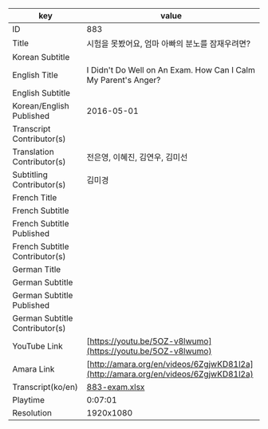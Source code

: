 |  key  |  value  |
|-------|---------|
| ID            | 883 |
| Title         | 시험을 못봤어요, 엄마 아빠의 분노를 잠재우려면? |
| Korean Subtitle |  |
| English Title | I Didn't Do Well on An Exam. How Can I Calm My Parent's Anger?  |
| English Subtitle |  |
| Korean/English Published     | 2016-05-01 |
| Transcript Contributor(s)   |  |
| Translation Contributor(s)   | 전은영, 이혜진, 김연우, 김미선 |
| Subtitling Contributor(s)   | 김미경 |
| French Title |  |
| French Subtitle |  |
| French Subtitle Published |  |
| French Subtitle Contributor(s) |  |
| German Title |  |
| German Subtitle |  |
| German Subtitle Published |  |
| German Subtitle Contributor(s) |  |
| YouTube Link  | [https://youtu.be/5OZ-v8lwumo](https://youtu.be/5OZ-v8lwumo) |
| Amara Link    | [http://amara.org/en/videos/6ZgjwKD81l2a](http://amara.org/en/videos/6ZgjwKD81l2a) |
| Transcript(ko/en) | [883-exam.xlsx](https://github.com/jungtosociety/dharma-qna/raw/master/sub/883/883-exam.xlsx) |
| Playtime | 0:07:01 |
| Resolution | 1920x1080|
